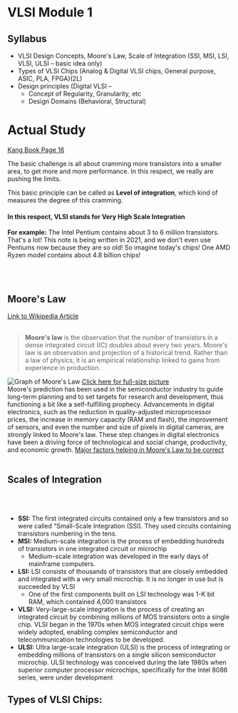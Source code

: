 # VLSI Module 1
## Syllabus
- VLSI Design Concepts, Moore's Law, Scale of Integration (SSI, MSI, LSI, VLSI, ULSI – basic idea only)
- Types of VLSI Chips (Analog & Digital VLSI chips, General purpose, ASIC, PLA, FPGA)(2L)
- Design principles (Digital VLSI –
    - Concept of Regularity, Granularity, etc
    - Design Domains (Behavioral, Structural)

# Actual Study
[Kang Book Page 16](file:///home/dibakar/Debmalya-workspace/docs/7th-Sem/Books/VLSI_Kang.pdf#page=16)


The basic challenge is all about cramming more transistors into a smaller area, to get more and more performance. In this respect, we really are pushing the limits.

This basic principle can be called as **Level of integration**, which kind of measures the degree of this cramming.
#### In this respect, VLSI stands for Very High Scale Integration
**For example:** The Intel Pentium contains about 3 to 6 million transistors. That's a lot! This note is being written in 2021, and we don't even use Pentiums now because they are so old! So imagine today's chips! One AMD Ryzen model contains about 4.8 billion chips! 

<br></br>
## Moore's Law
[Link to Wikipedia Article](https://en.wikipedia.org/wiki/Moore%27s_law)
<br></br>
> **Moore's law** is the observation that the number of transistors in a dense integrated circuit (IC) doubles about every two years. Moore's law is an observation and projection of a historical trend. Rather than a law of physics, it is an empirical relationship linked to gains from experience in production.

![Graph of Moore's Law](https://upload.wikimedia.org/wikipedia/commons/thumb/0/00/Moore%27s_Law_Transistor_Count_1970-2020.png/800px-Moore%27s_Law_Transistor_Count_1970-2020.png)
[Click here for full-size picture](https://upload.wikimedia.org/wikipedia/commons/0/00/Moore%27s_Law_Transistor_Count_1970-2020.png)
<br>
Moore's prediction has been used in the semiconductor industry to guide long-term planning and to set targets for research and development, thus functioning a bit like a self-fulfilling prophecy. Advancements in digital electronics, such as the reduction in quality-adjusted microprocessor prices, the increase in memory capacity (RAM and flash), the improvement of sensors, and even the number and size of pixels in digital cameras, are strongly linked to Moore's law. These step changes in digital electronics have been a driving force of technological and social change, productivity, and economic growth.
[Major factors helping in Moore's Law to be correct](https://en.wikipedia.org/wiki/Moore%27s_law#Major_enabling_factors)
<br></br>
## Scales of Integration
<br></br>
- **SSI:** The first integrated circuits contained only a few transistors and so were called “Small-Scale Integration (SSI). They used circuits containing transistors numbering in the tens.
- **MSI:** Medium-scale integration is the process of embedding hundreds of transistors in one integrated circuit or microchip
    - Medium-scale integration was developed in the early days of mainframe computers.
- **LSI:** LSI consists of thousands of transistors that are closely embedded and integrated with a very small microchip. It is no longer in use but is succeeded by VLSI
    - One of the first components built on LSI technology was 1-K bit RAM, which contained 4,000 transistors
- **VLSI:** Very-large-scale integration is the process of creating an integrated circuit by combining millions of MOS transistors onto a single chip. VLSI began in the 1970s when MOS integrated circuit chips were widely adopted, enabling complex semiconductor and telecommunication technologies to be developed.
- **ULSI:** Ultra large-scale integration (ULSI) is the process of integrating or embedding millions of transistors on a single silicon semiconductor microchip. ULSI technology was conceived during the late 1980s when superior computer processor microchips, specifically for the Intel 8086 series, were under development

## Types of VLSI Chips:
